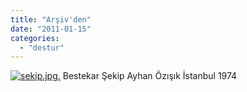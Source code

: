 ```yaml
---
title: "Arşiv'den"
date: "2011-01-15"
categories: 
  - "destur"
---
```


[![sekip.jpg](/uploads/2011/01/sekip-1.jpg).](/uploads/2011/01/sekip-1.jpg "sekip.jpg") Bestekar Şekip Ayhan Özışık İstanbul 1974
